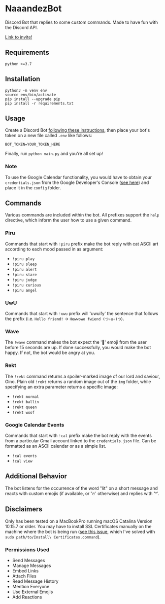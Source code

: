 # NaaandezBot
Discord Bot that replies to some custom commands. Made to have fun with the Discord API.

[Link to invite!](https://discord.com/api/oauth2/authorize?client_id=770855701483487295&permissions=518208&scope=bot)

## Requirements
`python >=3.7`

## Installation
```
python3 -m venv env
source env/bin/activate
pip install --upgrade pip
pip install -r requirements.txt
```

## Usage
Create a Discord Bot [following these instructions](https://discordpy.readthedocs.io/en/latest/discord.html#discord-intro), then place your bot's token on a new file called `.env` like follows:

```BOT_TOKEN=YOUR_TOKEN_HERE```

Finally, run `python main.py` and you're all set up!

### Note
To use the Google Calendar functionality, you would have to obtain your `credentials.json` from the Google Developer's Console ([see here](https://developers.google.com/calendar/quickstart/python)) and place it in the `config` folder.

## Commands
Various commands are included within the bot. All prefixes support the `help` directive, which inform the user how to use a given command.

### Piru
Commands that start with `!piru` prefix make the bot reply with cat ASCII art according to each mood passed in as argument:
* `!piru play`
* `!piru sleep`
* `!piru alert`
* `!piru stare`
* `!piru judge`
* `!piru curious`
* `!piru angel`

### UwU
Commands that start with `!uwu` prefix will 'uwuify' the sentence that follows the prefix (i.e. `Hello friend!` -> `Hewwowo fwiend (つ✧ω✧)つ`).

### Wave
The `!wave` command makes the bot expect the '👋' emoji from the user before 15 seconds are up. If done successfully, you would make the bot happy. If not, the bot would be angry at you.

### Rekt
The `!rekt` command returns a spoiler-marked image of our lord and saviour, Gino. Plain old `!rekt` returns a random image out of the `img` folder, while specifying an extra parameter returns a specific image:
* `!rekt normal`
* `!rekt ballin`
* `!rekt queen`
* `!rekt woof`

### Google Calendar Events
Commands that start with `!cal` prefix make the bot reply with the events from a particular Gmail account linked to the `credentials.json` file. Can be formatted as an ASCII calendar or as a simple list.
* `!cal events`
* `!cal view`

## Additional Behavior
The bot listens for the occurrence of the word "lit" on a short message and reacts with custom emojis (if available, or '🔥' otherwise) and replies with '^'.

## Disclaimers
Only has been tested on a MacBookPro running macOS Catalina Version 10.15.7 or older. You may have to install SSL Certificates manually on the machine where the bot is being run ([see this issue](https://github.com/Rapptz/discord.py/issues/423), which I've solved with `sudo path/to/Install\ Certificates.command`).

### Permissions Used
* Send Messages
* Manage Messages
* Embed Links
* Attach Files
* Read Message History
* Mention Everyone
* Use External Emojis
* Add Reactions
